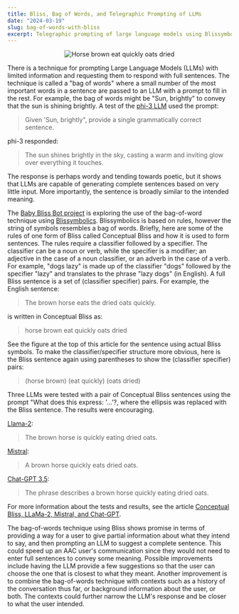 ```yaml
---
title: Bliss, Bag of Words, and Telegraphic Prompting of LLMs
date: "2024-03-19"
slug: bag-of-words-with-bliss
excerpt: Telegraphic prompting of large language models using Blissymbolics
---
```


<figure style="text-align: center">
  <img src="/assets/media/Horse.jpg" alt="Horse brown eat quickly oats dried">
</figure>

There is a technique for prompting Large Language Models (LLMs) with limited information and requesting them to respond with full sentences.  The technique is called a "bag of words" where a small number of the most important words in a sentence are passed to an LLM with a prompt to fill in the rest.  For example, the bag of words might be "Sun, brightly" to convey that the sun is shining brightly. A test of the [phi-3 LLM](https://news.microsoft.com/source/features/ai/the-phi-3-small-language-models-with-big-potential/) used the prompt:

> Given 'Sun, brightly", provide a single grammatically correct sentence.

phi-3 responded:

> The sun shines brightly in the sky, casting a warm and inviting glow over everything it touches.

The response is perhaps wordy and tending towards poetic, but it shows that LLMs are capable of generating complete sentences based on very little input.  More importantly, the sentence is broadly similar to the intended meaning.

The [Baby Bliss Bot project](https://floeproject.org/baby-bliss-bot-project/) is exploring the use of the bag-of-word technique using [Blissymbolics](https://www.blissymbolics.org/). Blissymbolics is based on rules, however the string of symbols resembles a bag of words. Briefly, here are some of the rules of one form of Bliss called Conceptual Bliss and how it is used to form sentences.  The rules require a classifier followed by a specifier. The classifier can be a noun or verb, while the specifier is a modifier; an adjective in the case of a noun classifier, or an adverb in the case of a verb.  For example, "dogs lazy" is made up of the classifier "dogs" followed by the specifier "lazy" and translates to the phrase "lazy dogs" (in English). A full Bliss sentence is a set of (classifier specifier) pairs. For example, the English sentence:

> The brown horse eats the dried oats quickly.

is written in Conceptual Bliss as:

> horse brown eat quickly oats dried

See the figure at the top of this article for the sentence using actual Bliss symbols.  To make the classifier/specifier structure more obvious, here is the Bliss sentence again using parentheses to show the  (classifier specifier) pairs:

> (horse brown) (eat quickly) (oats dried)

Three LLMs were tested with a pair of Conceptual Bliss sentences using the prompt "What does this express: '&hellip;'?, where the ellipsis was replaced with the Bliss sentence.  The results were encouraging.

[Llama-2](https://www.llama2.ai/):
> The brown horse is quickly eating dried oats.

[Mistral](https://auth.mistral.ai/ui/login?flow=71096bb2-6453-494d-8549-940f4f102bce):
> A brown horse quickly eats dried oats.

[Chat-GPT 3.5](https://chatgpt.com/):
> The phrase describes a brown horse quickly eating dried oats.

For more information about the tests and results, see the article [Conceptual Bliss, LLaMa-2, Mistral, and Chat-GPT](https://gist.github.com/klown/cc3bcd4dacbfafb775ad8a9883a3fa53).

The bag-of-words technique using Bliss shows promise in terms of providing a way for a user to give partial information about what they intend to say, and then prompting an LLM to suggest a complete sentence. This could speed up an AAC user's communication since they would not need to enter full sentences to convey some meaning. Possible improvements include having the LLM provide a few suggestions so that the user can choose the one that is closest to what they meant.  Another improvement is to combine the bag-of-words technique with contexts such as a history of the conversation thus far, or background information about the user, or both.  The contexts could further narrow the LLM's response and be closer to what the user intended.
